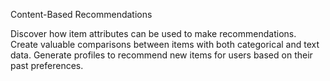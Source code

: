 Content-Based Recommendations

Discover how item attributes can be used to make recommendations. Create valuable comparisons between items with both categorical and text data. Generate profiles to recommend new items for users based on their past preferences.
